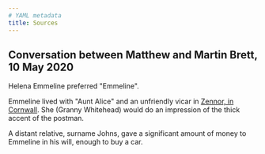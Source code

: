```yaml
---
# YAML metadata
title: Sources
---
```


## Conversation between Matthew and Martin Brett, 10 May 2020

Helena Emmeline preferred "Emmeline".

Emmeline lived with "Aunt Alice" and an unfriendly vicar in [Zennor, in
Cornwall](https://en.wikipedia.org/wiki/Zennor).  She (Granny Whitehead) would
do an impression of the thick accent of the postman.

A distant relative, surname Johns, gave a significant amount of money to
Emmeline in his will, enough to buy a car.
